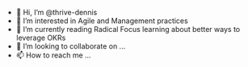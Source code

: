 - 👋 Hi, I’m @thrive-dennis
- 👀 I’m interested in Agile and Management practices
- 🌱 I’m currently reading Radical Focus learning about better ways to leverage OKRs
- 💞️ I’m looking to collaborate on ...
- 📫 How to reach me ...

<!---
thrive-dennis/thrive-dennis is a ✨ special ✨ repository because its `README.md` (this file) appears on your GitHub profile.
You can click the Preview link to take a look at your changes.
--->
